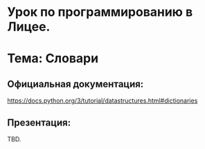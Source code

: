 # Урок по программированию в Лицее.
# Тема: Словари

## Официальная документация: 

https://docs.python.org/3/tutorial/datastructures.html#dictionaries 

## Презентация: 

TBD.
